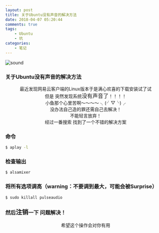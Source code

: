 ```yaml
---
layout: post
title: 关于Ubuntu没有声音的解决方法
date: 2018-04-07 05:20:44
comments: true
tags:
    - Ubuntu
    - 坑
categories:
    - 笔记
---
```


![sound](https://s1.ax1x.com/2018/10/12/iNElUf.png)

### 关于Ubuntu没有声音的解决方法

<!-- more -->

<center>最近发现网易云客户端的Linux版本于是满心欢喜的下载安装试了试</center>

<center>但是 突然发现系统<big>没有声音了</big>！！！！</center>

<center>小鱼那个心里苦啊～～～～    ╮(╯▽╰)╭    </center>

<center>没办法自己造的罪还需自己去解决！</center>

<center>不能轻言放弃！</center>

<center>经过一番搜索 找到了一个不错的解决方案</center>

### 命令

``` bash
$ aplay -l
```
### 检查输出

``` bash
$ alsamixer
```
### 将所有选项调高（warning：不要调到最大，可能会被Surprise）
``` bash
$ sudo killall pulseaudio
```
### 然后<big>注销</big>一下  问题解决！
<center>希望这个操作会对你有用</center>

